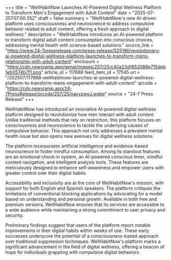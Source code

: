 +++
title = "WellHabitNow Launches AI-Powered Digital Wellness Platform to Transform Men's Engagement with Adult Content"
date = "2025-07-25T07:00:35Z"
draft = false
summary = "WellHabitNow's new AI-driven platform uses consciousness and neuroscience to address compulsive behavior related to adult content, offering a fresh approach to digital wellness."
description = "WellHabitNow introduces an AI-powered platform to transform digital adult content consumption into conscious choices, addressing mental health with science-based solutions."
source_link = "https://www.24-7pressrelease.com/press-release/525196/revolutionary-ai-powered-digital-wellness-platform-launches-to-transform-mens-relationship-with-adult-content"
enclosure = "https://cdn.newsramp.app/genai/images/257/25/c40a23d1652088e715deb1eb0574b7f1.png"
article_id = 117688
feed_item_id = 17545
url = "/202507/117688-wellhabitnow-launches-ai-powered-digital-wellness-platform-to-transform-mens-engagement-with-adult-content"
qrcode = "https://cdn.newsramp.app/24-7PressRelease/qrcode/257/25/navyzwgJ.webp"
source = "24-7 Press Release"
+++

<p>WellHabitNow has introduced an innovative AI-powered digital wellness platform designed to revolutionize how men interact with adult content. Unlike traditional methods that rely on restriction, this platform focuses on consciousness and neuroscience to tackle the underlying causes of compulsive behavior. This approach not only addresses a prevalent mental health issue but also opens new avenues for digital wellness solutions.</p><p>The platform incorporates artificial intelligence and evidence-based neuroscience to foster mindful consumption. Among its standout features are an emotional check-in system, an AI-powered conscious timer, mindful content navigation, and intelligent analysis tools. These features are meticulously designed to enhance self-awareness and empower users with greater control over their digital habits.</p><p>Accessibility and inclusivity are at the core of WellHabitNow's mission, with support for both English and Spanish speakers. The platform critiques the limitations of conventional blocking applications by advocating for a model based on understanding and personal growth. Available in both free and premium versions, WellHabitNow ensures that its services are accessible to a wide audience while maintaining a strong commitment to user privacy and security.</p><p>Preliminary findings suggest that users of the platform report notable improvements in their digital habits within weeks of use. These early successes underscore the potential of a consciousness-based approach over traditional suppression techniques. WellHabitNow's platform marks a significant advancement in the field of digital wellness, offering a beacon of hope for individuals grappling with compulsive digital behaviors.</p>